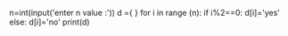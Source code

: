 n=int(input('enter n value :'))
d ={ }
for i in range (n):
	if i%2==0:
		d[i]='yes'
	else:
		d[i]='no'
print(d)
